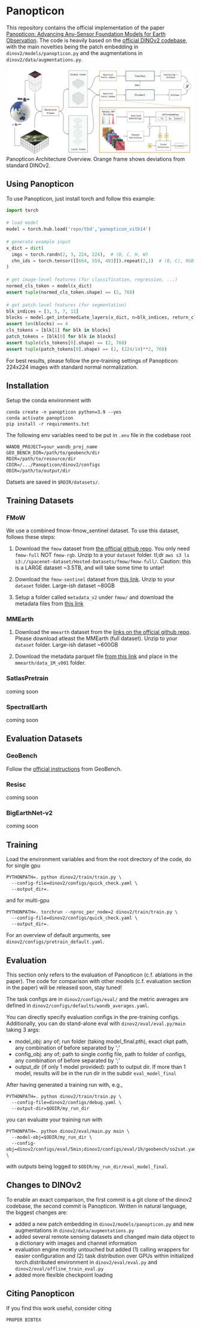 # Panopticon
This repository contains the official implementation of the paper [Panopticon: Advancing Any-Sensor Foundation Models for Earth Observation](). The code is heavily based on the [official DINOv2 codebase](https://github.com/facebookresearch/dinov2), with the main novelties being the patch embedding in `dinov2/models/panopticon.py` and the augmentations in `dinov2/data/augmentations.py`.

![](figs/arch_v4_hq.jpeg)
Panopticon Architecture Overview. Orange frame shows deviations from standard DINOv2.

<!-- Big parts of `dinov2/eval/wrapper.py` and all code in `dinov2/eval/models/*` is 
taken from https://github.com/zhu-xlab/DOFA (which is itself mainly taken from the original repos). -->



## Using Panopticon
To use Panopticon, just install torch and follow this example:
```python
import torch

# load model
model = torch.hub.load('repo/tbd','panopticon_vitb14')

# generate example input
x_dict = dict(
  imgs = torch.randn(2, 3, 224, 224),  # (B, C, H, W)
  chn_ids = torch.tensor([[664, 559, 493]]).repeat(2,1)  # (B, C), RGB wavelengths in nm
)

# get image-level features (for classification, regression, ...)
normed_cls_token = model(x_dict)
assert tuple(normed_cls_token.shape) == (2, 768)

# get patch-level features (for segmentation)
blk_indices = [3, 5, 7, 11]
blocks = model.get_intermediate_layers(x_dict, n=blk_indices, return_class_token=True)
assert len(blocks) == 4
cls_tokens = [blk[1] for blk in blocks]
patch_tokens = [blk[0] for blk in blocks]
assert tuple(cls_tokens[0].shape) == (2, 768)
assert tuple(patch_tokens[0].shape) == (2, (224/14)**2, 768)
```
For best results, please follow the pre-training settings of Panopticon: 224x224 images with standard normal normalization.

## Installation
Setup the conda environment with
```
conda create -n panopticon python=3.9 --yes
conda activate panopticon
pip install -r requirements.txt
```

The following env variables need to be put in `.env` file in the codebase root
```
WANDB_PROJECT=your_wandb_proj_name
GEO_BENCH_DIR=/path/to/geobench/dir
RDIR=/path/to/resource/dir
CDIR=/.../Panopticon/dinov2/configs
ODIR=/path/to/output/dir
```
Datsets are saved in `$RDIR/datasets/`.

## Training Datasets
### FMoW

We use a combined fmow-fmow_sentinel dataset. To use this dataset, follows these steps:
1. Download the `fmow` dataset from [the official github repo](https://github.com/fMoW/dataset?tab=readme-ov-file). You only need `fmow-full` NOT `fmow-rgb`. Unzip to a your `dataset` folder. tl;dr `aws s3 ls s3://spacenet-dataset/Hosted-Datasets/fmow/fmow-full/`. Caution: this is a LARGE dataset ~3.5TB, and will take some time to untar!

2. Download the `fmow-sentinel` dataset from [this link](https://purl.stanford.edu/vg497cb6002). Unzip to your `dataset` folder. Large-ish dataset ~80GB

3. Setup a folder called `metadata_v2` under `fmow/` and download the metadata files from [this link](https://drive.google.com/drive/folders/1nsTN-5v6jHusYm_NnKrVLN-TYo7RmUz8?usp=drive_link)


### MMEarth

1. Download the `mmearth` dataset from the [links on the official github repo](https://github.com/vishalned/MMEarth-data). Please download atleast the MMEarth (full dataset). Unzip to your `dataset` folder. Large-ish dataset ~600GB

2. Download the metadata parquet file [from this link](https://drive.google.com/drive/folders/1LfTBRxJNzgDFIrW1yD9gPbV2Rl-ZV3-d?usp=drive_link) and place in the `mmearth/data_1M_v001` folder.

### SatlasPretrain
<!-- While SatlasPretrain is about 12 TB, we actually only use about 1 TB of it.  -->
coming soon

### SpectralEarth
coming soon

## Evaluation Datasets
### GeoBench
Follow the [official instructions](https://github.com/ServiceNow/geo-bench?tab=readme-ov-file#downloading-the-data) from GeoBench.

### Resisc
coming soon

### BigEarthNet-v2
coming soon

## Training
Load the environment variables and from the root directory of the code, do for single gpu
```
PYTHONPATH=. python dinov2/train/train.py \
  --config-file=dinov2/configs/quick_check.yaml \
  --output_dir=.
```
and for multi-gpu
```
PYTHONPATH=. torchrun --nproc_per_node=2 dinov2/train/train.py \
  --config-file=dinov2/configs/quick_check.yaml \
  --output_dir=.
```
For an overview of default arguments, see `dinov2/configs/pretrain_default.yaml`.


## Evaluation
This section only refers to the evaluation of Panopticon (c.f. ablations in the paper). The code for comparison with other models (c.f. evaluation section in the paper) will be released soon, stay tuned!

The task configs are in `dinov2/configs/eval/` and the metric averages are defined in `dinov2/configs/defaults/wandb_averages.yaml`.

You can directly specify evaluation configs in the pre-training configs. Additionally, you can do stand-alone eval with `dinov2/eval/eval.py/main` taking 3 args:
- model_obj: any of; run folder (taking model_final.pth), exact ckpt path, any combination of before separated by ';'
- config_obj: any of; path to single config file, path to folder of configs, any combination of before separated by ';'
- output_dir (if only 1 model provided): path to output dir. If more than 1 model, results will be in the run dir in the subdir `eval_model_final`

After having generated a training run with, e.g., 
```
PYTHONPATH=. python dinov2/train/train.py \
  --config-file=dinov2/configs/debug.yaml \
  --output-dir=$ODIR/my_run_dir
```
you can evaluate your training run with
```
PYTHONPATH=. python dinov2/eval/main.py main \
  --model-obj=$ODIR/my_run_dir \
  --config-obj=dinov2/configs/eval/5min;dinov2/configs/eval/1h/geobench/so2sat.yaml \
```
with outputs being logged to ``$ODIR/my_run_dir/eval_model_final``.


## Changes to DINOv2
To enable an exact comparison, the first commit is a git clone of the dinov2 codebase, the second commit is Panopticon. Written in natural language, the biggest changes are:
- added a new patch embedding in `dinov2/models/panopticon.py` and new augmentations in `dinov2/data/augmentations.py`
- added several remote sensing datasets and changed main data object to a dictionary with images and channel information
- evaluation engine mostly untouched but added (1) calling wrappers for easier configuration and (2) task distribution over GPUs within initialized torch.distributed environment in `dinov2/eval/eval.py` and `dinov2/eval/offline_train_eval.py`
- added more flexible checkpoint loading


## Citing Panopticon
If you find this work useful, consider citing
```
PROPER BIBTEX
```
